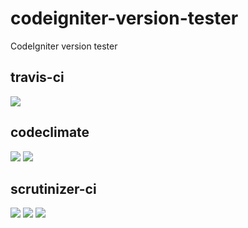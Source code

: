 # codeigniter-version-tester
CodeIgniter version tester

travis-ci
---

<img src="https://travis-ci.org/Calico90/codeigniter-version-test.svg" />


codeclimate
---

<a href="https://codeclimate.com/github/Calico90/codeigniter-version-test"><img src="https://codeclimate.com/github/Calico90/codeigniter-version-test/badges/gpa.svg" /></a>
<a href="https://codeclimate.com/github/Calico90/codeigniter-version-test/coverage"><img src="https://codeclimate.com/github/Calico90/codeigniter-version-test/badges/coverage.svg" /></a>



scrutinizer-ci
---

<img src="https://scrutinizer-ci.com/g/Calico90/codeigniter-version-test/badges/build.png?b=master" />
<img src="https://scrutinizer-ci.com/g/Calico90/codeigniter-version-test/badges/quality-score.png?b=master" />
<img src="https://scrutinizer-ci.com/g/Calico90/codeigniter-version-test/badges/coverage.png?b=master" />
